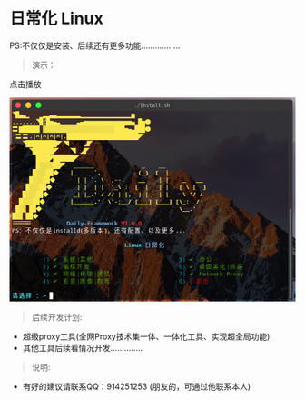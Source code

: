 # 日常化 Linux

PS:不仅仅是安装、后续还有更多功能.................



> 演示：

点击播放

[![asciicast](menu.png)](https://asciinema.org/a/Sy6pgK8xzpOEseGDuKDnSvSHB)
   

> 后续开发计划:
  - 超级proxy工具(全网Proxy技术集一体、一体化工具、实现超全局功能)
  - 其他工具后续看情况开发..............

> 说明:
  - 有好的建议请联系QQ：914251253 (朋友的，可通过他联系本人)
  
